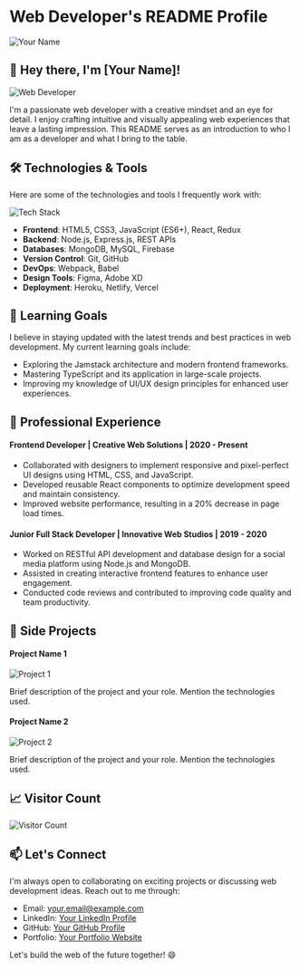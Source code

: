 # Web Developer's README Profile

![Your Name](https://your-image-url.com/your-image.png)

## 👋 Hey there, I'm [Your Name]!

![Web Developer](https://your-image-url.com/web-developer-image.png)

I'm a passionate web developer with a creative mindset and an eye for detail. I enjoy crafting intuitive and visually appealing web experiences that leave a lasting impression. This README serves as an introduction to who I am as a developer and what I bring to the table.

## 🛠️ Technologies & Tools

Here are some of the technologies and tools I frequently work with:

![Tech Stack](https://your-image-url.com/tech-stack.png)

- **Frontend**: HTML5, CSS3, JavaScript (ES6+), React, Redux
- **Backend**: Node.js, Express.js, REST APIs
- **Databases**: MongoDB, MySQL, Firebase
- **Version Control**: Git, GitHub
- **DevOps**: Webpack, Babel
- **Design Tools**: Figma, Adobe XD
- **Deployment**: Heroku, Netlify, Vercel

## 🌱 Learning Goals

I believe in staying updated with the latest trends and best practices in web development. My current learning goals include:

- Exploring the Jamstack architecture and modern frontend frameworks.
- Mastering TypeScript and its application in large-scale projects.
- Improving my knowledge of UI/UX design principles for enhanced user experiences.

## 💼 Professional Experience

#### Frontend Developer | Creative Web Solutions | 2020 - Present

- Collaborated with designers to implement responsive and pixel-perfect UI designs using HTML, CSS, and JavaScript.
- Developed reusable React components to optimize development speed and maintain consistency.
- Improved website performance, resulting in a 20% decrease in page load times.

#### Junior Full Stack Developer | Innovative Web Studios | 2019 - 2020

- Worked on RESTful API development and database design for a social media platform using Node.js and MongoDB.
- Assisted in creating interactive frontend features to enhance user engagement.
- Conducted code reviews and contributed to improving code quality and team productivity.

## 🌟 Side Projects

#### Project Name 1

![Project 1](https://your-image-url.com/project1.png)

Brief description of the project and your role. Mention the technologies used.

#### Project Name 2

![Project 2](https://your-image-url.com/project2.png)

Brief description of the project and your role. Mention the technologies used.

## 📈 Visitor Count

![Visitor Count](https://visitor-badge.glitch.me/badge?page_id=your-github-username.your-repo-name)

## 📫 Let's Connect

I'm always open to collaborating on exciting projects or discussing web development ideas. Reach out to me through:

- Email: your.email@example.com
- LinkedIn: [Your LinkedIn Profile](https://www.linkedin.com/in/your-linkedin-profile)
- GitHub: [Your GitHub Profile](https://github.com/your-github-username)
- Portfolio: [Your Portfolio Website](https://your-portfolio-website.com)

Let's build the web of the future together! 😄
